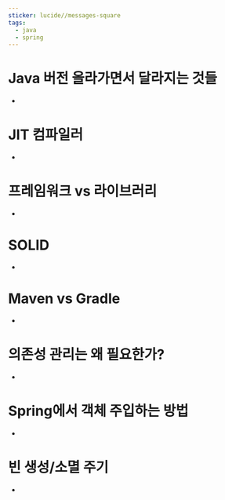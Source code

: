 ```yaml
---
sticker: lucide//messages-square
tags:
  - java
  - spring
---
```

# Java 버전 올라가면서 달라지는 것들
- 
# JIT 컴파일러
- 
# 프레임워크 vs 라이브러리 
- 
# SOLID
- 
# Maven vs Gradle
- 
# 의존성 관리는 왜 필요한가?
- 
# Spring에서 객체 주입하는 방법
- 
# 빈 생성/소멸 주기
- 